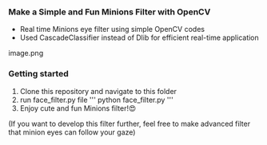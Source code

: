 ### Make a Simple and Fun Minions Filter with OpenCV

+ Real time Minions eye filter using simple OpenCV codes
+ Used CascadeClassifier instead of Dlib for efficient real-time application

image.png

### Getting started
1. Clone this repository and navigate to this folder
2. run face_filter.py file
'''
python face_filter.py
'''
3. Enjoy cute and fun Minions filter!😍

(If you want to develop this filter further, feel free to make advanced filter that minion eyes can follow your gaze)

